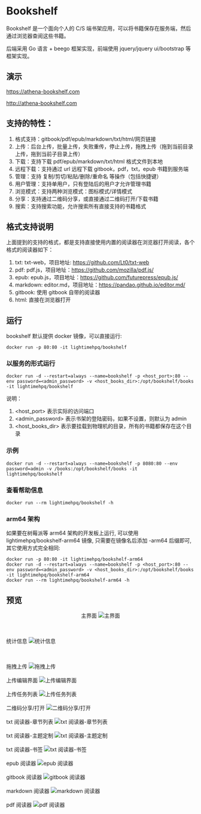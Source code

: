 # Bookshelf

Bookshelf 是一个面向个人的 C/S 端书架应用，可以将书籍保存在服务端，然后通过浏览器查阅这些书籍。

后端采用 Go 语言 + beego 框架实现，前端使用 jquery/jquery ui/bootstrap 等框架实现。

## 演示
https://athena-bookshelf.com

http://athena-bookshelf.com


## 支持的特性：
1. 格式支持：gitbook/pdf/epub/markdown/txt/html/网页链接
2. 上传：后台上传，批量上传，失败重传，停止上传，拖拽上传（拖到当前目录上传，拖到当前子目录上传）
3. 下载：支持下载 pdf/epub/markdown/txt/html 格式文件到本地
4. 远程下载：支持通过 url 远程下载 gitbook，pdf，txt，epub 书籍到服务端
5. 管理：支持 复制/剪切/粘贴/删除/重命名 等操作（包括快捷键）
6. 用户管理：支持单用户，只有登陆后的用户才允许管理书籍
7. 浏览模式：支持两种浏览模式：图标模式/详情模式
8. 分享：支持通过二维码分享，或直接通过二维码打开/下载书籍
9. 搜索：支持搜索功能，允许搜索所有直接支持的书籍格式

## 格式支持说明
上面提到的支持的格式，都是支持直接使用内置的阅读器在浏览器打开阅读，各个格式的阅读器如下：
1. txt: txt-web，项目地址: https://github.com/Lt0/txt-web
2. pdf: pdf.js，项目地址：https://github.com/mozilla/pdf.js/
3. epub: epub.js，项目地址：https://github.com/futurepress/epub.js/
4. markdown: editor.md，项目地址：https://pandao.github.io/editor.md/
5. gitbook: 使用 gitbook 自带的阅读器
6. html: 直接在浏览器打开

## 运行
bookshelf 默认提供 docker 镜像，可以直接运行:
```
docker run -p 80:80 -it lightimehpq/bookshelf
```

### 以服务的形式运行
```
docker run -d --restart=always --name=bookshelf -p <host_port>:80 --env password=<admin_password> -v <host_books_dir>:/opt/bookshelf/books -it lightimehpq/bookshelf
```

说明：
1. <host_port> 表示实际的访问端口
2. <admin_password> 表示书架的登陆密码，如果不设置，则默认为 admin
3. <host_books_dir> 表示要挂载到物理机的目录，所有的书籍都保存在这个目录

### 示例
```
docker run -d --restart=always --name=bookshelf -p 8080:80 --env password=admin -v /books:/opt/bookshelf/books -it lightimehpq/bookshelf
```


### 查看帮助信息
```
docker run --rm lightimehpq/bookshelf -h
```

### arm64 架构
如果要在树莓派等 arm64 架构的开发板上运行, 可以使用 lightimehpq/bookshelf-arm64 镜像, 只需要在镜像名后添加 -arm64 后缀即可, 其它使用方式完全相同: 
```
docker run -p 80:80 -it lightimehpq/bookshelf-arm64
docker run -d --restart=always --name=bookshelf -p <host_port>:80 --env password=<admin_password> -v <host_books_dir>:/opt/bookshelf/books -it lightimehpq/bookshelf-arm64
docker run --rm lightimehpq/bookshelf-arm64 -h
```


## 预览
<p align="center">
  主界面
  <img src="https://github.com/Lt0/bookshelf/blob/master/docs/main.png" alt="主界面" title="主界面" />
  
  <br>
  <br>
  统计信息
  <img src="https://github.com/Lt0/bookshelf/blob/master/docs/stat.png" alt="统计信息" title="统计信息" />
  
  <br>
  <br>
  拖拽上传
  <img src="https://github.com/Lt0/bookshelf/blob/master/docs/upload-drag.png" alt="拖拽上传" title="拖拽上传" />
  
  <br>
  <br>
  上传编辑界面
  <img src="https://github.com/Lt0/bookshelf/blob/master/docs/upload-confirm.png" alt="上传编辑界面" title="上传编辑界面" />
  
  <br>
  <br>
  上传任务列表
  <img src="https://github.com/Lt0/bookshelf/blob/master/docs/upload-task.png" alt="上传任务列表" title="上传任务列表" />
  
  <br>
  <br>
  二维码分享/打开
  <img src="https://github.com/Lt0/bookshelf/blob/master/docs/qrcode.png" alt="二维码分享/打开" title="二维码分享/打开" />
  
  <br>
  <br>
  txt 阅读器-章节列表
  <img src="https://github.com/Lt0/bookshelf/blob/master/docs/reader-txt-1.png" alt="txt 阅读器-章节列表" title="txt 阅读器-章节列表" />
  
  <br>
  <br>
  txt 阅读器-主题定制
  <img src="https://github.com/Lt0/bookshelf/blob/master/docs/reader-txt-2.png" alt="txt 阅读器-主题定制" title="txt 阅读器-主题定制" />
  
  <br>
  <br>
  txt 阅读器-书签
  <img src="https://github.com/Lt0/bookshelf/blob/master/docs/reader-txt-3.png" alt="txt 阅读器-书签" title="txt 阅读器-书签" />
  
  <br>
  <br>
  epub 阅读器
  <img src="https://github.com/Lt0/bookshelf/blob/master/docs/reader-epub.png" alt="epub 阅读器" title="epub 阅读器" />
  
  <br>
  <br>
  gitbook 阅读器
  <img src="https://github.com/Lt0/bookshelf/blob/master/docs/reader-gitbook.png" alt="gitbook 阅读器" title="gitbook 阅读器" />
  
  <br>
  <br>
  markdown 阅读器
  <img src="https://github.com/Lt0/bookshelf/blob/master/docs/reader-markdown.png" alt="markdown 阅读器" title="markdown 阅读器" />
  
  <br>
  <br>
  pdf 阅读器
  <img src="https://github.com/Lt0/bookshelf/blob/master/docs/reader-pdf.png" alt="pdf 阅读器" title="pdf 阅读器" />
</p>
